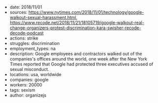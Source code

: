 - date: 2018/11/01
- sources: https://www.nytimes.com/2018/11/01/technology/google-walkout-sexual-harassment.html, https://www.recode.net/2018/11/21/18105719/google-walkout-real-change-organizers-protest-discrimination-kara-swisher-recode-decode-podcast
- actions: strike
- struggles: discrimination
- employment_types: na
- description: Google employees and contractors walked out of the companies's offices around the world, one week after the New York Times reported that Google had protected three executives accused of sexual misconduct.
- locations: usa, worldwide
- companies: google
- workers: 20000
- tags: sexism
- author: organizejs
